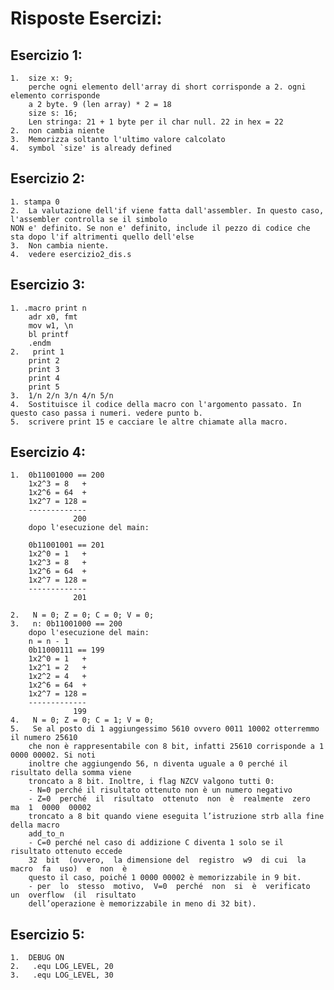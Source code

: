 # Risposte Esercizi:

## Esercizio 1:
    1.  size x: 9; 
        perche ogni elemento dell'array di short corrisponde a 2. ogni elemento corrisponde
        a 2 byte. 9 (len array) * 2 = 18 
        size s: 16; 
        Len stringa: 21 + 1 byte per il char null. 22 in hex = 22
    2.  non cambia niente
    3.  Memorizza soltanto l'ultimo valore calcolato
    4.  symbol `size' is already defined

## Esercizio 2:
    1. stampa 0
    2.  La valutazione dell'if viene fatta dall'assembler. In questo caso, l'assembler controlla se il simbolo
    NON e' definito. Se non e' definito, include il pezzo di codice che sta dopo l'if altrimenti quello dell'else
    3.  Non cambia niente.
    4.  vedere esercizio2_dis.s

## Esercizio 3:
    1. .macro print n
        adr x0, fmt
        mov w1, \n
        bl printf
        .endm
    2.   print 1
        print 2
        print 3
        print 4
        print 5
    3.  1/n 2/n 3/n 4/n 5/n
    4.  Sostituisce il codice della macro con l'argomento passato. In questo caso passa i numeri. vedere punto b.
    5.  scrivere print 15 e cacciare le altre chiamate alla macro. 

## Esercizio 4:
    1.  0b11001000 == 200
        1x2^3 = 8   +
        1x2^6 = 64  + 
        1x2^7 = 128 =
        -------------
                  200
        dopo l'esecuzione del main:
        
        0b11001001 == 201
        1x2^0 = 1   +
        1x2^3 = 8   +
        1x2^6 = 64  + 
        1x2^7 = 128 =
        -------------
                  201
    
    2.   N = 0; Z = 0; C = 0; V = 0;
    3.   n: 0b11001000 == 200
        dopo l'esecuzione del main:
        n = n - 1 
        0b11000111 == 199
        1x2^0 = 1   + 
        1x2^1 = 2   + 
        1x2^2 = 4   + 
        1x2^6 = 64  + 
        1x2^7 = 128 =
        -------------
                  199
    4.   N = 0; Z = 0; C = 1; V = 0;
    5.   Se al posto di 1 aggiungessimo 5610 ovvero 0011 10002 otterremmo il numero 25610 
        che non è rappresentabile con 8 bit, infatti 25610 corrisponde a 1 0000 00002. Si noti 
        inoltre che aggiungendo 56, n diventa uguale a 0 perché il risultato della somma viene 
        troncato a 8 bit. Inoltre, i flag NZCV valgono tutti 0: 
        - N=0 perché il risultato ottenuto non è un numero negativo 
        - Z=0  perché  il  risultato  ottenuto  non  è  realmente  zero  ma  1  0000  00002 
        troncato a 8 bit quando viene eseguita l’istruzione strb alla fine della macro 
        add_to_n 
        - C=0 perché nel caso di addizione C diventa 1 solo se il risultato ottenuto eccede 
        32  bit  (ovvero,  la dimensione del  registro  w9  di cui  la  macro  fa  uso)  e  non  è 
        questo il caso, poiché 1 0000 00002 è memorizzabile in 9 bit. 
        - per  lo  stesso  motivo,  V=0  perché  non  si  è  verificato  un  overflow  (il  risultato 
        dell’operazione è memorizzabile in meno di 32 bit). 

## Esercizio 5:
    1.  DEBUG ON
    2.   .equ LOG_LEVEL, 20
    3.   .equ LOG_LEVEL, 30
